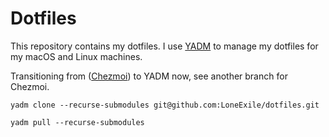 # Dotfiles

This repository contains my dotfiles. I use [YADM](https://yadm.io/) to manage
my dotfiles for my macOS and Linux machines.

Transitioning from ([Chezmoi](https://github.com/twpayne/chezmoi)) to YADM now,
see another branch for Chezmoi.

```
yadm clone --recurse-submodules git@github.com:LoneExile/dotfiles.git

yadm pull --recurse-submodules
```
